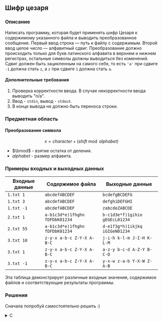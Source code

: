 ## Шифр цезаря

### Описание
Написать программу, которая будет применять шифр Цезаря к содержимому указанного файла и выводить преобразованное сообщение. Первый ввод строка — путь к файлу с содержимым. Второй ввод целое число — алфавитный сдвиг. Преобразование должно происходить только для букв латинского алфавита в верхнем и нижнем регистрах, остальные символы должны выводиться без изменений. Сдвиг должен быть зацикленным на самого себя, то есть `'a'` при сдвиге `-1` должна стать `z`, а `z` при сдвиге `1` должна стать `a`.

#### Дополнительные требования
1. Проверка корректности ввода. В случае некорректности ввода выводить "n/a".
2. Ввод - `stdin`, вывод - `stdout`.
3. В конце вывода не должно быть переноса строки.

### Предметная область
#### Преобразование символа

$$x = character + (shift \bmod alphabet)$$

- $\bmod$ - взятие остатка от деления.
- $alphabet$ - размер алфавита.

### Примеры входных и выходных данных

| Входные данные        | Содержимое файла               | Выходные данные                |
|-----------------------|--------------------------------|--------------------------------|
| `1.txt 1`             | `abcdefABCDEF`                 | `bcdefgBCDEFG`                 |
| `1.txt 3`             | `abcdefABCDEF`                 | `defghiDEFGHI`                 |
| `1.txt -1`            | `abcdefABCDEF`                 | `zabcdeZABCDE`                 |
| `2.txt 1`             | `a-b1c3d*e)1fhghn fDFDbK01234` | `b-c1d3e*f)1gihio gEGEcL01234` |
| `2.txt 55`            | `a-b1c3d*e)1fhghn fDFDbK01234` | `d-e1f3g*h)1ikjkq iGIGeN01234` |
| `3.txt 10`            | `z-y-x a-b-c Z-Y-X A-B-C`      | `j-i-h k-l-m J-I-H K-L-M`      |
| `3.txt 1`             | `z-y-x a-b-c Z-Y-X A-B-C`      | `a-z-y b-c-d A-Z-Y B-C-D`      |
| `3.txt -1`            | `z-y-x a-b-c Z-Y-X A-B-C`      | `y-x-w z-a-b Y-X-W Z-A-B`      |

Эта таблица демонстрирует различные входные значения, содержимое файлов и соответствующие результаты программы.

### Решения
Сначала попробуй самостоятельно решить :)

<details>
<summary>C</summary>

```c
#include <stdio.h>
#include <stdlib.h>
#include <ctype.h>

void caesarCipherOutput(FILE* content, int shift, int alphabet_size) {
  char ch = 0;
  while ((ch = getc(content)) != EOF) {
    char x = ch;
    if (isalpha(ch)) {
      char base = islower(ch) ? 'a' : 'A';
        x = (ch - base + shift) % alphabet_size;
        if (x < 0) {
          x += alphabet_size;
        }
        x += base;
      }

    printf("%c", x);
  }
}

int main() {
  char filepath[256];
  if (scanf("%255s", filepath) != 1) {
    printf("n/a");
    return 1;
  }

  int shift = 0;
  if (scanf("%d", &shift) != 1) {
    printf("n/a");
    return 1;
  }

  FILE *file = fopen(filepath, "r");
  if (file == NULL) {
    printf("n/a");
    return 1;
  }

  const int alphabet_size = ('z' - 'a') + 1;
  caesarCipherOutput(file, shift, alphabet_size);
  fclose(file);

  return 0;
}
```

</details>

